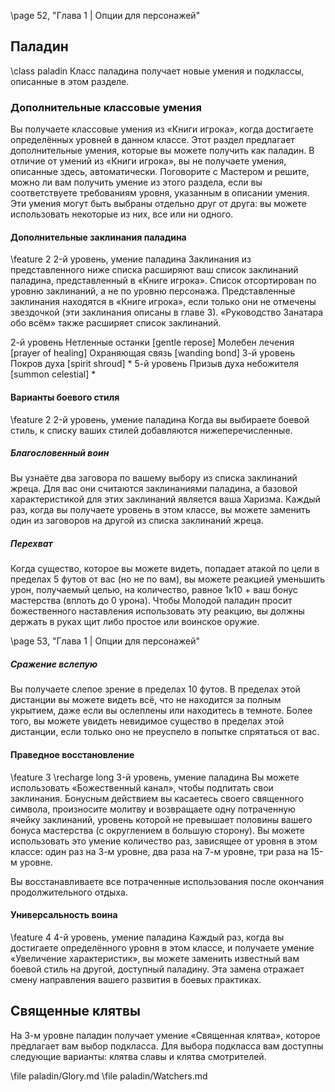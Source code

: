 \page 52, "Глава 1 | Опции для персонажей"
## Паладин
\class paladin
Класс паладина получает новые умения и подклассы, описанные в этом разделе.

### Дополнительные классовые умения
Вы получаете классовые умения из «Книги игрока», когда достигаете определённых уровней в данном классе. Этот раздел предлагает дополнительные умения, которые вы можете получить как паладин. В отличие от умений из «Книги игрока», вы не получаете умения, описанные здесь, автоматически. Поговорите с Мастером и решите, можно ли вам получить умение из этого раздела, если вы соответствуете требованиям уровня, указанным в описании умения. Эти умения могут быть выбраны отдельно друг от друга: вы можете использовать некоторые из них, все или ни одного.

#### Дополнительные заклинания паладина
\feature 2
2-й уровень, умение паладина
Заклинания из представленного ниже списка расширяют ваш список заклинаний паладина, представленный в «Книге игрока». Список отсортирован по уровню заклинаний, а не по уровню персонажа. Представленные заклинания находятся в «Книге игрока», если только они не отмечены звездочкой (эти заклинания описаны в главе 3). «Руководство Занатара обо всём» также расширяет список заклинаний.

<!-- TODO: deal this shit out -->
2-й уровень
Нетленные останки [gentle repose]
Молебен лечения [prayer of healing]
Охраняющая связь [wanding bond]
3-й уровень
Покров духа [spirit shroud] *
5-й уровень
Призыв духа небожителя [summon celestial] *

#### Варианты боевого стиля
\feature 2
2-й уровень, умение паладина
Когда вы выбираете боевой стиль, к списку ваших стилей добавляются нижеперечисленные.

##### Благословенный воин
Вы узнаёте два заговора по вашему выбору из списка заклинаний жреца. Для вас они считаются заклинаниями паладина, а базовой характеристикой для этих заклинаний является ваша Харизма. Каждый раз, когда вы получаете уровень в этом классе, вы можете заменить один из заговоров на другой из списка заклинаний жреца.

##### Перехват
Когда существо, которое вы можете видеть, попадает атакой по цели в пределах 5 футов от вас (но не по вам), вы можете реакцией уменьшить урон, получаемый целью, на количество, равное 1к10 + ваш бонус мастерства (вплоть до 0 урона). Чтобы Молодой паладин просит божественного наставления использовать эту реакцию, вы должны держать в руках щит либо простое или воинское оружие.

\page 53, "Глава 1 | Опции для персонажей"

##### Сражение вслепую
Вы получаете слепое зрение в пределах 10 футов. В пределах этой дистанции вы можете видеть всё, что не находится за полным укрытием, даже если вы ослеплены или находитесь в темноте. Более того, вы можете увидеть невидимое существо в пределах этой дистанции, если только оно не преуспело в попытке спрятаться от вас.

#### Праведное восстановление
\feature 3
\recharge long
3-й уровень, умение паладина
Вы можете использовать «Божественный канал», чтобы подпитать свои заклинания. Бонусным действием вы касаетесь своего священного символа, произносите молитву и возвращаете одну потраченную ячейку заклинаний, уровень которой не превышает половины вашего бонуса мастерства (с округлением в большую сторону). Вы можете использовать это умение количество раз, зависящее от уровня в этом классе: один раз на 3-м уровне, два раза на 7-м уровне, три раза на 15-м уровне.

Вы восстанавливаете все потраченные использования после окончания продолжительного отдыха.

#### Универсальность воина
\feature 4
4-й уровень, умение паладина
Каждый раз, когда вы достигаете определённого уровня в этом классе, и получаете умение «Увеличение характеристик», вы можете заменить известный вам боевой стиль на другой, доступный паладину. Эта замена отражает смену направления вашего развития в боевых практиках.

## Священные клятвы
На 3-м уровне паладин получает умение «Священная клятва», которое предлагает вам выбор подкласса. Для выбора подкласса вам доступны следующие варианты: клятва славы и клятва смотрителей.

\file paladin/Glory.md
\file paladin/Watchers.md
